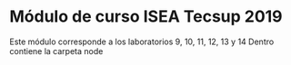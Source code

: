 # Módulo de curso ISEA Tecsup 2019

Este módulo corresponde a los laboratorios 9, 10, 11, 12, 13 y 14
Dentro contiene la carpeta node
